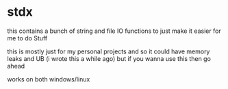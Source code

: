 # stdx
this contains a bunch of string and file IO functions to just make it easier for me to do Stuff

this is mostly just for my personal projects and so it could have memory leaks and UB (i wrote this a while ago) but if you wanna use this then go ahead

works on both windows/linux
